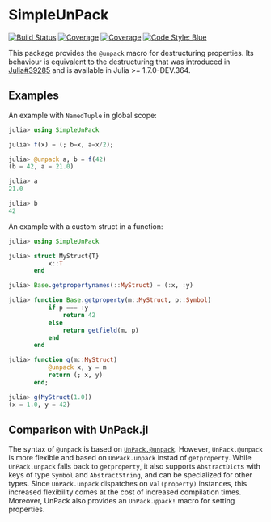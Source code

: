 # SimpleUnPack

[![Build Status](https://github.com/devmotion/SimpleUnPack.jl/actions/workflows/CI.yml/badge.svg?branch=main)](https://github.com/devmotion/SimpleUnPack.jl/actions/workflows/CI.yml?query=branch%3Amain)
[![Coverage](https://codecov.io/gh/devmotion/SimpleUnPack.jl/branch/main/graph/badge.svg)](https://codecov.io/gh/devmotion/SimpleUnPack.jl)
[![Coverage](https://coveralls.io/repos/github/devmotion/SimpleUnPack.jl/badge.svg?branch=main)](https://coveralls.io/github/devmotion/SimpleUnPack.jl?branch=main)
[![Code Style: Blue](https://img.shields.io/badge/code%20style-blue-4495d1.svg)](https://github.com/invenia/BlueStyle)

This package provides the `@unpack` macro for destructuring properties.
Its behaviour is equivalent to the destructuring that was introduced in [Julia#39285](https://github.com/JuliaLang/julia/pull/39285) and is available in Julia >= 1.7.0-DEV.364.

## Examples

An example with `NamedTuple` in global scope:

```julia
julia> using SimpleUnPack

julia> f(x) = (; b=x, a=x/2);

julia> @unpack a, b = f(42)
(b = 42, a = 21.0)

julia> a
21.0

julia> b
42
```

An example with a custom struct in a function:

```julia
julia> using SimpleUnPack

julia> struct MyStruct{T}
           x::T
       end

julia> Base.getpropertynames(::MyStruct) = (:x, :y)

julia> function Base.getproperty(m::MyStruct, p::Symbol)
           if p === :y
               return 42
           else
               return getfield(m, p)
           end
       end

julia> function g(m::MyStruct)
           @unpack x, y = m
           return (; x, y)
       end;

julia> g(MyStruct(1.0))
(x = 1.0, y = 42)
```

## Comparison with UnPack.jl

The syntax of `@unpack` is based on [`UnPack.@unpack`](https://github.com/mauro3/UnPack.jl).
However, `UnPack.@unpack` is more flexible and based on `UnPack.unpack` instad of `getproperty`.
While `UnPack.unpack` falls back to `getproperty`, it also supports `AbstractDict`s with keys of type `Symbol` and `AbstractString`, and can be specialized for other types.
Since `UnPack.unpack` dispatches on `Val(property)` instances, this increased flexibility comes at the cost of increased compilation times.
Moreover, UnPack also provides an `UnPack.@pack!` macro for setting properties.
